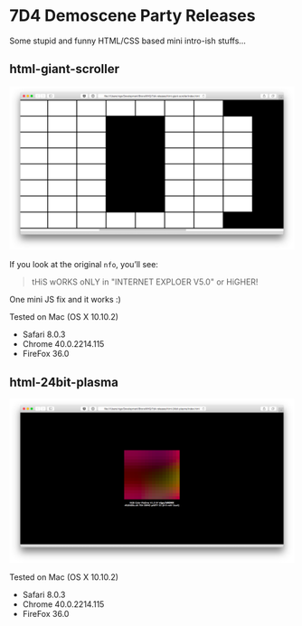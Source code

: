 # 7D4 Demoscene Party Releases

Some stupid and funny HTML/CSS based mini intro-ish stuffs...

## html-giant-scroller

![Browser Intro](https://raw.githubusercontent.com/bronxwhq/7d4-releases/master/screens/html-giant-scroller.png)

If you look at the original `nfo`, you’ll see:

> tHiS wORKS oNLY in "INTERNET EXPLOER V5.0" or HiGHER!

One mini JS fix and it works :)

Tested on Mac (OS X 10.10.2)

- Safari 8.0.3
- Chrome 40.0.2214.115
- FireFox 36.0


## html-24bit-plasma

![Browser Intro](https://raw.githubusercontent.com/bronxwhq/7d4-releases/master/screens/html-24bit-plasma.png)

Tested on Mac (OS X 10.10.2)

- Safari 8.0.3
- Chrome 40.0.2214.115
- FireFox 36.0


